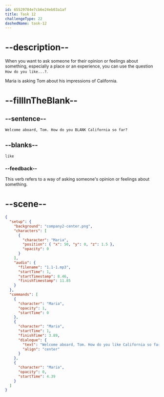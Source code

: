 ```yaml
---
id: 65529784e7cb6e24eb03a1af
title: Task 12
challengeType: 22
dashedName: task-12
---
```


<!--
AUDIO REFERENCE:
Maria: Welcome aboard, Tom. How do you like California so far?
-->

# --description--

When you want to ask someone for their opinion or feelings about something, especially a place or an experience, you can use the question `How do you like...?`.

Maria is asking Tom about his impressions of California.

# --fillInTheBlank--

## --sentence--

`Welcome aboard, Tom. How do you BLANK California so far?`

## --blanks--

`like`

### --feedback--

This verb refers to a way of asking someone's opinion or feelings about something.

# --scene--

```json
{
  "setup": {
    "background": "company2-center.png",
    "characters": [
      {
        "character": "Maria",
        "position": { "x": 50, "y": 0, "z": 1.5 },
        "opacity": 0
      }
    ],
    "audio": {
      "filename": "1.1-1.mp3",
      "startTime": 1,
      "startTimestamp": 8.46,
      "finishTimestamp": 11.85
    }
  },
  "commands": [
    {
      "character": "Maria",
      "opacity": 1,
      "startTime": 0
    },
    {
      "character": "Maria",
      "startTime": 1,
      "finishTime": 3.89,
      "dialogue": {
        "text": "Welcome aboard, Tom. How do you like California so far?",
        "align": "center"
      }
    },
    {
      "character": "Maria",
      "opacity": 0,
      "startTime": 4.39
    }
  ]
}
```
